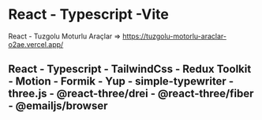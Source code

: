 # React - Typescript -Vite

React - Tuzgolu Moturlu Araçlar => https://tuzgolu-motorlu-araclar-o2ae.vercel.app/

## React - Typescript - TailwindCss - Redux Toolkit - Motion - Formik - Yup - simple-typewriter - three.js - @react-three/drei - @react-three/fiber - @emailjs/browser
